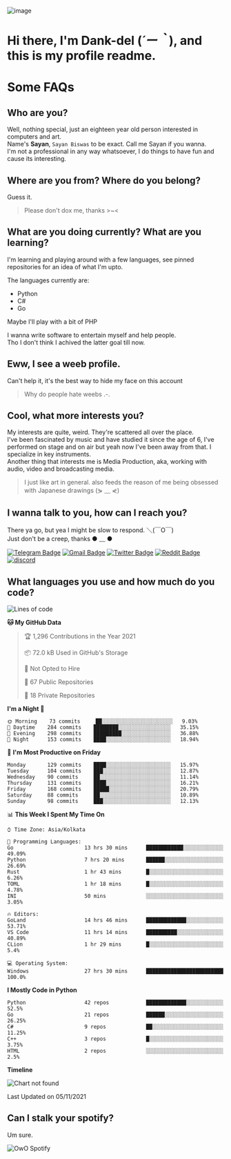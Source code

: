 ![image](https://user-images.githubusercontent.com/63096193/125182844-29f20800-e22f-11eb-8dc9-b0f2d29647bb.png)

# **Hi there, I'm Dank-del (*´ー｀*), and this is my profile readme.**
<!--  [![Profile views](https://gpvc.arturio.dev/dank-del)](https://github.com/dank-del) -->
# Some FAQs

## **Who are you?**

Well, nothing special, just an eighteen year old person interested in computers and art. \
Name's **Sayan**, `Sayan Biswas` to be exact. Call me Sayan if you wanna. \
I'm not a professional in any way whatsoever, I do things to have fun and cause its interesting.

## **Where are you from? Where do you belong?**

Guess it.
> Please don't dox me, thanks >~<

## **What are you doing currently? What are you learning?**

I'm learning and playing around with a few languages, see pinned repositories for an idea of what I'm upto.

The languages currently are:

- Python
- C#
- Go

Maybe I'll play with a bit of PHP

I wanna write software to entertain myself and help people. \
Tho I don't think I achived the latter goal till now.

## **Eww, I see a weeb profile.**

Can't help it, it's the best way to hide my face on this account
> Why do people hate weebs .-.

## **Cool, what more interests you?**

My interests are quite, weird. They're scattered all over the place. \
I've been fascinated by music and have studied it since the age of 6, I've performed on stage and on air but yeah now I've been away from that. I specialize in key instruments. \
Another thing that interests me is Media Production, aka, working with audio, video and broadcasting media.

> I just like art in general. also feeds the reason of me being obsessed with Japanese drawings (⋟ ﹏ ⋞)

## **I wanna talk to you, how can I reach you?**

There ya go, but yea I might be slow to respond. ＼(￣O￣) \
Just don't be a creep, thanks ● ﹏ ●

[![Telegram Badge](https://img.shields.io/badge/-dank_as_fuck-1ca0f1?style=flat-square&logo=telegram&logoColor=white&link=https://t.me/dank_as_fuck)](https://t.me/dank_as_fuck)
[![Gmail Badge](https://img.shields.io/badge/-chizuru@kanojo.tk-c14438?style=flat-square&logo=Gmail&logoColor=white&link=mailto:chizuru@kanojo.tk)](mailto:chizuru@kanojo.tk)
[![Twitter Badge](https://img.shields.io/twitter/follow/TheDankDel?style=social)](https://twitter.com/TheDankDel)
[![Reddit Badge](https://img.shields.io/reddit/user-karma/combined/dank_as_fuck_?style=social)](https://www.reddit.com/user/dank_as_fuck_/)
[![discord](https://discord-md-badge.vercel.app/api/shield/506536929152466945?style=social)](https://discordapp.com/users/506536929152466945)

## **What languages you use and how much do you code?**

<!--START_SECTION:waka-->
![Lines of code](https://img.shields.io/badge/From%20Hello%20World%20I%27ve%20Written-947793%20lines%20of%20code-blue)

**🐱 My GitHub Data** 

> 🏆 1,296 Contributions in the Year 2021
 > 
> 📦 72.0 kB Used in GitHub's Storage 
 > 
> 🚫 Not Opted to Hire
 > 
> 📜 67 Public Repositories 
 > 
> 🔑 18 Private Repositories  
 > 
**I'm a Night 🦉** 

```text
🌞 Morning    73 commits     ██░░░░░░░░░░░░░░░░░░░░░░░   9.03% 
🌆 Daytime    284 commits    ████████░░░░░░░░░░░░░░░░░   35.15% 
🌃 Evening    298 commits    █████████░░░░░░░░░░░░░░░░   36.88% 
🌙 Night      153 commits    ████░░░░░░░░░░░░░░░░░░░░░   18.94%

```
📅 **I'm Most Productive on Friday** 

```text
Monday       129 commits    ████░░░░░░░░░░░░░░░░░░░░░   15.97% 
Tuesday      104 commits    ███░░░░░░░░░░░░░░░░░░░░░░   12.87% 
Wednesday    90 commits     ██░░░░░░░░░░░░░░░░░░░░░░░   11.14% 
Thursday     131 commits    ████░░░░░░░░░░░░░░░░░░░░░   16.21% 
Friday       168 commits    █████░░░░░░░░░░░░░░░░░░░░   20.79% 
Saturday     88 commits     ██░░░░░░░░░░░░░░░░░░░░░░░   10.89% 
Sunday       98 commits     ███░░░░░░░░░░░░░░░░░░░░░░   12.13%

```


📊 **This Week I Spent My Time On** 

```text
⌚︎ Time Zone: Asia/Kolkata

💬 Programming Languages: 
Go                       13 hrs 30 mins      ████████████░░░░░░░░░░░░░   49.09% 
Python                   7 hrs 20 mins       ██████░░░░░░░░░░░░░░░░░░░   26.69% 
Rust                     1 hr 43 mins        █░░░░░░░░░░░░░░░░░░░░░░░░   6.26% 
TOML                     1 hr 18 mins        █░░░░░░░░░░░░░░░░░░░░░░░░   4.78% 
INI                      50 mins             ░░░░░░░░░░░░░░░░░░░░░░░░░   3.05%

🔥 Editors: 
GoLand                   14 hrs 46 mins      █████████████░░░░░░░░░░░░   53.71% 
VS Code                  11 hrs 14 mins      ██████████░░░░░░░░░░░░░░░   40.89% 
CLion                    1 hr 29 mins        █░░░░░░░░░░░░░░░░░░░░░░░░   5.4%

💻 Operating System: 
Windows                  27 hrs 30 mins      █████████████████████████   100.0%

```

**I Mostly Code in Python** 

```text
Python                   42 repos            █████████████░░░░░░░░░░░░   52.5% 
Go                       21 repos            ██████░░░░░░░░░░░░░░░░░░░   26.25% 
C#                       9 repos             ██░░░░░░░░░░░░░░░░░░░░░░░   11.25% 
C++                      3 repos             █░░░░░░░░░░░░░░░░░░░░░░░░   3.75% 
HTML                     2 repos             ░░░░░░░░░░░░░░░░░░░░░░░░░   2.5%

```


**Timeline**

![Chart not found](https://raw.githubusercontent.com/Dank-del/Dank-del/main/charts/bar_graph.png) 


 Last Updated on 05/11/2021
<!--END_SECTION:waka-->

## **Can I stalk your spotify?**

Um sure.

![OwO Spotify](https://spotify-recently-played-readme.vercel.app/api?user=31fdrsslnr7nvq4ytqwtw7c4rxfm&count=5)
